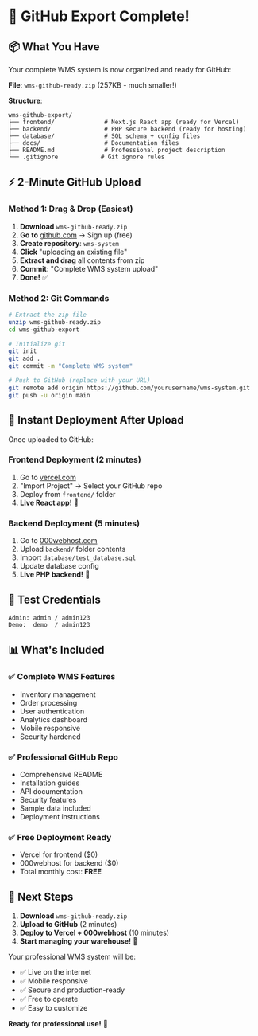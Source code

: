 # 🎯 GitHub Export Complete!

## 📦 What You Have

Your complete WMS system is now organized and ready for GitHub:

**File**: `wms-github-ready.zip` (257KB - much smaller!)

**Structure**:
```
wms-github-export/
├── frontend/              # Next.js React app (ready for Vercel)
├── backend/               # PHP secure backend (ready for hosting)
├── database/              # SQL schema + config files
├── docs/                  # Documentation files
├── README.md              # Professional project description
└── .gitignore            # Git ignore rules
```

## ⚡ 2-Minute GitHub Upload

### Method 1: Drag & Drop (Easiest)
1. **Download** `wms-github-ready.zip`
2. **Go to** [github.com](https://github.com) → Sign up (free)
3. **Create repository**: `wms-system`
4. **Click** "uploading an existing file"
5. **Extract and drag** all contents from zip
6. **Commit**: "Complete WMS system upload"
7. **Done!** ✅

### Method 2: Git Commands
```bash
# Extract the zip file
unzip wms-github-ready.zip
cd wms-github-export

# Initialize git
git init
git add .
git commit -m "Complete WMS system"

# Push to GitHub (replace with your URL)
git remote add origin https://github.com/yourusername/wms-system.git
git push -u origin main
```

## 🚀 Instant Deployment After Upload

Once uploaded to GitHub:

### Frontend Deployment (2 minutes)
1. Go to [vercel.com](https://vercel.com)
2. "Import Project" → Select your GitHub repo
3. Deploy from `frontend/` folder
4. **Live React app!** 🎉

### Backend Deployment (5 minutes)
1. Go to [000webhost.com](https://000webhost.com)
2. Upload `backend/` folder contents
3. Import `database/test_database.sql`
4. Update database config
5. **Live PHP backend!** 🎉

## 🔑 Test Credentials
```
Admin: admin / admin123
Demo:  demo  / admin123
```

## 📊 What's Included

### ✅ Complete WMS Features
- Inventory management
- Order processing
- User authentication
- Analytics dashboard
- Mobile responsive
- Security hardened

### ✅ Professional GitHub Repo
- Comprehensive README
- Installation guides
- API documentation
- Security features
- Sample data included
- Deployment instructions

### ✅ Free Deployment Ready
- Vercel for frontend ($0)
- 000webhost for backend ($0)
- Total monthly cost: **FREE**

## 🎯 Next Steps

1. **Download** `wms-github-ready.zip`
2. **Upload to GitHub** (2 minutes)
3. **Deploy to Vercel + 000webhost** (10 minutes)
4. **Start managing your warehouse!** 🚀

Your professional WMS system will be:
- ✅ Live on the internet
- ✅ Mobile responsive
- ✅ Secure and production-ready
- ✅ Free to operate
- ✅ Easy to customize

**Ready for professional use!** 💼
